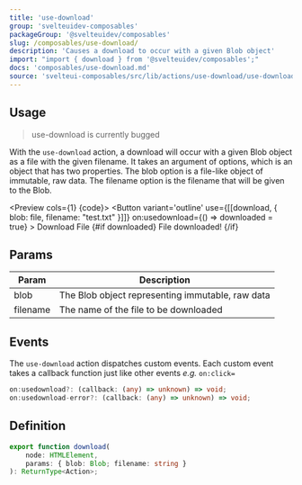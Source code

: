 ```yaml
---
title: 'use-download'
group: 'svelteuidev-composables'
packageGroup: '@svelteuidev/composables'
slug: /composables/use-download/
description: 'Causes a download to occur with a given Blob object'
import: "import { download } from '@svelteuidev/composables';"
docs: 'composables/use-download.md'
source: 'svelteui-composables/src/lib/actions/use-download/use-download.ts'
---
```


<script>
    import { Button, Text } from '@svelteuidev/core';
	import { download } from '@svelteuidev/actions';
    import { Heading, Preview } from 'components'
    import { fade } from 'svelte/transition'

    const file = new Blob([])
    let downloaded = false

    const code = `
    <script>
        import { Button } from '@svelteuidev/core';
        import { download } from '@svelteuidev/actions';

        const file = new Blob([])
    <\/script>

    <Button 
        variant='outline'
        use={[[download, { blob: file, filename: "test.txt" }]]}
        on:usedownload={() => console.log('File Downloaded')}
    >
        Download File
    <\/Button>
    `;
</script>

<Heading />

## Usage

> use-download is currently bugged

With the `use-download` action, a download will occur with a given Blob object as a file with the given filename. It takes an argument of options, which is an object that has two properties. The blob option is a file-like object of immutable, raw data. The filename option is the filename that will be given to the Blob.

<Preview cols={1} {code}>
<Button
variant='outline'
use={[[download, { blob: file, filename: "test.txt" }]]}
on:usedownload={() => downloaded = true} >
Download File
</Button>
{#if downloaded}
<span transition:fade>
<Text>File downloaded!</Text>
</span>
{/if}
</Preview>

## Params

| Param    | Description                                      |
| -------- | ------------------------------------------------ |
| blob     | The Blob object representing immutable, raw data |
| filename | The name of the file to be downloaded            |

## Events

The `use-download` action dispatches custom events. Each custom event takes a callback function just like other events _e.g._ `on:click=`

```ts
on:usedownload?: (callback: (any) => unknown) => void;
on:usedownload-error?: (callback: (any) => unknown) => void;
```

## Definition

```ts
export function download(
	node: HTMLElement,
	params: { blob: Blob; filename: string }
): ReturnType<Action>;
```
